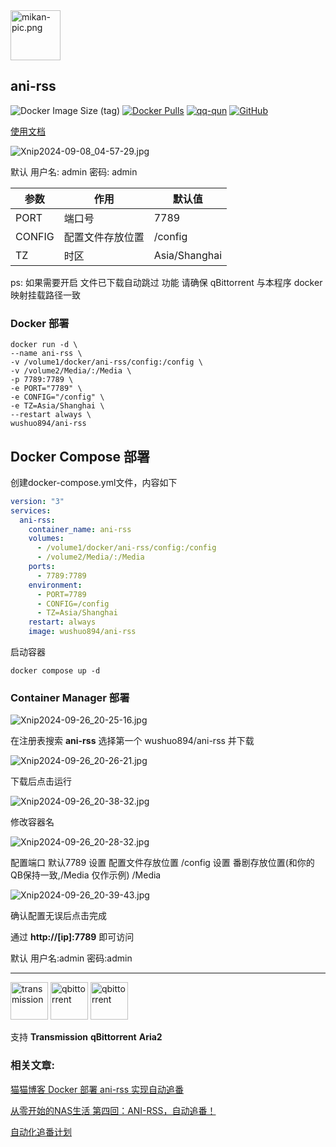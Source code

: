 <img alt="mikan-pic.png" height="80" src="https://docs.wushuo.top/image/mikan-pic.png"/>

## ani-rss

![Docker Image Size (tag)](https://img.shields.io/docker/image-size/wushuo894/ani-rss/latest)
[![Docker Pulls](https://img.shields.io/docker/pulls/wushuo894/ani-rss)](https://hub.docker.com/r/wushuo894/ani-rss)
[![qq-qun](https://img.shields.io/static/v1?label=QQ%E7%BE%A4&message=171563627&color=blue)](http://qm.qq.com/cgi-bin/qm/qr?_wv=1027&k=_EKAkxs6Ld4fWcMNAbUQzcp4tv20vjVH&authKey=KG3GAsZfKQosbAWkks%2FbEj0LCGwxoeLJ3DTU0loHkGdHLqHYgJNv3%2BmSERmYt47b&noverify=0&group_code=171563627)
[![GitHub](https://img.shields.io/badge/-GitHub-181717?logo=github)](https://github.com/wushuo894/ani-rss)

[使用文档](https://docs.wushuo.top/docs)

![Xnip2024-09-08_04-57-29.jpg](https://docs.wushuo.top/image/Xnip2024-09-08_04-57-29.jpg)

默认 用户名: admin 密码: admin

| 参数     | 作用       | 默认值           |
|--------|----------|---------------|
| PORT   | 端口号      | 7789          |
| CONFIG | 配置文件存放位置 | /config       |
| TZ     | 时区       | Asia/Shanghai |

ps: 如果需要开启 文件已下载自动跳过 功能 请确保 qBittorrent 与本程序 docker 映射挂载路径一致

### Docker 部署

    docker run -d \
    --name ani-rss \
    -v /volume1/docker/ani-rss/config:/config \
    -v /volume2/Media/:/Media \
    -p 7789:7789 \
    -e PORT="7789" \
    -e CONFIG="/config" \
    -e TZ=Asia/Shanghai \
    --restart always \
    wushuo894/ani-rss

## Docker Compose 部署

创建docker-compose.yml文件，内容如下

```yaml
version: "3"
services:
  ani-rss:
    container_name: ani-rss
    volumes:
      - /volume1/docker/ani-rss/config:/config
      - /volume2/Media/:/Media
    ports:
      - 7789:7789
    environment:
      - PORT=7789
      - CONFIG=/config
      - TZ=Asia/Shanghai
    restart: always
    image: wushuo894/ani-rss
```

启动容器

```shell
docker compose up -d
```

### Container Manager 部署

![Xnip2024-09-26_20-25-16.jpg](https://docs.wushuo.top/image/Xnip2024-09-26_20-25-16.jpg)

在注册表搜索 **ani-rss** 选择第一个 wushuo894/ani-rss 并下载

![Xnip2024-09-26_20-26-21.jpg](https://docs.wushuo.top/image/Xnip2024-09-26_20-26-21.jpg)

下载后点击运行

![Xnip2024-09-26_20-38-32.jpg](https://docs.wushuo.top/image/Xnip2024-09-26_20-38-32.jpg)

修改容器名

![Xnip2024-09-26_20-28-32.jpg](https://docs.wushuo.top/image/Xnip2024-09-26_20-28-32.jpg)

配置端口 默认7789
设置 配置文件存放位置 /config
设置 番剧存放位置(和你的QB保持一致,/Media 仅作示例) /Media

![Xnip2024-09-26_20-39-43.jpg](https://docs.wushuo.top/image/Xnip2024-09-26_20-39-43.jpg)

确认配置无误后点击完成

通过 **http://[ip]:7789** 即可访问

默认 用户名:admin 密码:admin

<hr style="height: 1px;">
<div>
<img src="https://docs.wushuo.top/image/tr.png" alt="transmission" width="60">
<img src="https://docs.wushuo.top/image/qb.png" alt="qbittorrent" width="60">
<img src="https://docs.wushuo.top/image/aria2.png" alt="qbittorrent" width="60">

<p>支持 <strong>Transmission</strong> <strong>qBittorrent</strong> <strong>Aria2</strong></p>
</div>

### 相关文章:

[猫猫博客 Docker 部署 ani-rss 实现自动追番](https://catcat.blog/docker-ani-rss.html)

[从零开始的NAS生活 第四回：ANI-RSS，自动追番！](https://www.wtsss.fun/archives/qhaQ3M7v)

[自动化追番计划](http://jinghuashang.cn/posts/8f622332.html)
